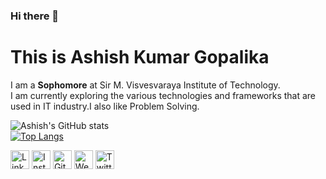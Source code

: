 ### Hi there 👋
# This is Ashish Kumar Gopalika
<!--
**ashish-gopalika/ashish-gopalika** is a ✨ _special_ ✨ repository because its `README.md` (this file) appears on your GitHub profile.

Here are some ideas to get you started:

- 🔭 I’m currently working on ...
- 🌱 I’m currently learning ...
- 👯 I’m looking to collaborate on ...
- 🤔 I’m looking for help with ...
- 💬 Ask me about ...
- 📫 How to reach me: ...
- 😄 Pronouns: ...
- ⚡ Fun fact: ...
-->
I am a <b>Sophomore</b> at Sir M. Visvesvaraya Institute of Technology.<br/>
I am currently exploring the various technologies and frameworks that are used in IT industry.I also like Problem Solving.

![Ashish's GitHub stats](https://github-readme-stats.vercel.app/api?username=ashish-gopalika&show_icons=true&theme=radical&count_private=true&border_radius=50)<br/> 
[![Top Langs](https://github-readme-stats.vercel.app/api/top-langs/?username=ashish-gopalika&langs_count=8&layout=compact&border_radius=40&theme=radical&length=80)](https://github.com/ashish-gopalika/github-readme-stats)

<a href="https://www.linkedin.com/in/ashish-kumar-gopalika-308529215/" target="_blank"><img src="https://raw.githubusercontent.com/arturssmirnovs/arturssmirnovs/master/in.png" alt="LinkedIn" width="30"></a>
<a href="https://www.instagram.com/ashish_gopalika/" target="_blank"><img src="https://raw.githubusercontent.com/arturssmirnovs/arturssmirnovs/master/ig.png" alt="Instagram" width="30"></a>
<a href="https://github.com/ashish-gopalika" target="_blank"><img src="https://raw.githubusercontent.com/arturssmirnovs/arturssmirnovs/master/git.png" alt="GitHub" width="30"></a>
<a href="https://ashish-gopalika.netlify.app/" target="_blank"><img src="https://raw.githubusercontent.com/arturssmirnovs/arturssmirnovs/master/www.png" alt="Website" width="30"></a>
<a href="https://twitter.com/AshishGopalika" target="_blank"><img src="https://raw.githubusercontent.com/arturssmirnovs/arturssmirnovs/master/tw.png" alt="Twitter" width="30"></a>
